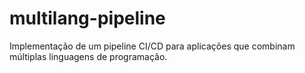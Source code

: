 # multilang-pipeline
Implementação de um pipeline CI/CD para aplicações que combinam múltiplas linguagens de programação.
